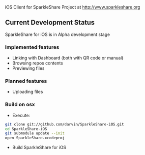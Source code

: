 iOS Client for SparkleShare Project at http://www.sparkleshare.org

## Current Development Status ##

SparkleShare for iOS is in Alpha development stage

### Implemented features ###

 - Linking with Dashboard (both with QR code or manual)
 - Browsing repos contents
 - Previewing files

### Planned features ###

 - Uploading files

### Build on osx

* Execute:

```sh
git clone git://github.com/darvin/SparkleShare-iOS.git
cd SparkleShare-iOS
git submodule update --init
open SparkleShare.xcodeproj
```

* Build SparkleShare for iOS
